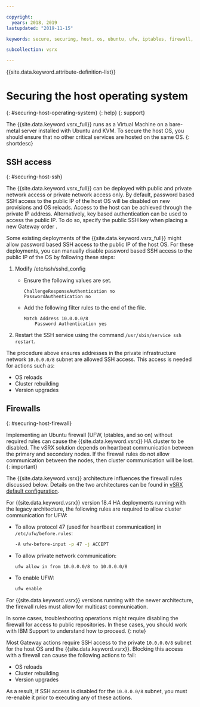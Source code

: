 ```yaml
---

copyright:
  years: 2018, 2019
lastupdated: "2019-11-15"

keywords: secure, securing, host, os, ubuntu, ufw, iptables, firewall, juniper

subcollection: vsrx

---
```


{{site.data.keyword.attribute-definition-list}}

# Securing the host operating system
{: #securing-host-operating-system}
{: help}
{: support}

The {{site.data.keyword.vsrx_full}} runs as a Virtual Machine on a bare-metal server installed with Ubuntu and KVM. To secure the host OS, you should ensure that no other critical services are hosted on the same OS.
{: shortdesc}

## SSH access
{: #securing-host-ssh}

The {{site.data.keyword.vsrx_full}} can be deployed with public and private network access or private network access only. By default, password based SSH access to the public IP of the host OS will be disabled on new provisions and OS reloads. Access to the host can be achieved through the private IP address. Alternatively, key based authentication can be used to access the public IP. To do so, specify the public SSH key when placing a new Gateway order .

Some existing deployments of the {{site.data.keyword.vsrx_full}} might allow password based SSH access to the public IP of the host OS. For these deployments, you can manually disable password based SSH access to the public IP of the OS by following these steps:

1. Modify /etc/ssh/sshd_config

   * Ensure the following values are set.

      ```text
      ChallengeResponseAuthentication no
      PasswordAuthentication no
      ```

   * Add the following filter rules to the end of the file.

      ```text
      Match Address 10.0.0.0/8
          Password Authentication yes
      ```

2. Restart the SSH service using the command `/usr/sbin/service ssh restart`.

The procedure above ensures addresses in the private infrastructure network `10.0.0.0/8` subnet are allowed SSH access. This access is needed for actions such as:

* OS reloads
* Cluster rebuilding
* Version upgrades 
   
## Firewalls
{: #securing-host-firewall}

Implementing an Ubuntu firewall (UFW, Iptables, and so on) without required rules can cause the {{site.data.keyword.vsrx}} HA cluster to be disabled. The vSRX solution depends on heartbeat communication between the primary and secondary nodes. If the firewall rules do not allow communication between the nodes, then cluster communication will be lost.
{: important}

The {{site.data.keyword.vsrx}} architecture influences the firewall rules discussed below. Details on the two architectures can be found in [vSRX default configuration](/docs/vsrx?topic=vsrx-understanding-the-vsrx-default-configuration#interface-configurations).

For {{site.data.keyword.vsrx}} version 18.4 HA deployments running with the legacy architecture, the following rules are required to allow cluster communication for UFW:

- To allow protocol 47 (used for heartbeat communication) in `/etc/ufw/before.rules`:

   ```sh
   -A ufw-before-input -p 47 -j ACCEPT
   ```

- To allow private network communication:

   ```sh
   ufw allow in from 10.0.0.0/8 to 10.0.0.0/8
   ```

- To enable UFW:

   ```sh
   ufw enable
   ```

For {{site.data.keyword.vsrx}} versions running with the newer architecture, the firewall rules must allow for multicast communication.

In some cases, troubleshooting operations might require disabling the firewall for access to public repositories. In these cases, you should work with IBM Support to understand how to proceed.
{: note}

Most Gateway actions require SSH access to the private `10.0.0.0/8` subnet for the host OS and the {{site.data.keyword.vsrx}}. Blocking this access with a firewall can cause the following actions to fail:

- OS reloads
- Cluster rebuilding
- Version upgrades

As a result, if SSH access is disabled for the `10.0.0.0/8` subnet, you must re-enable it prior to executing any of these actions.
